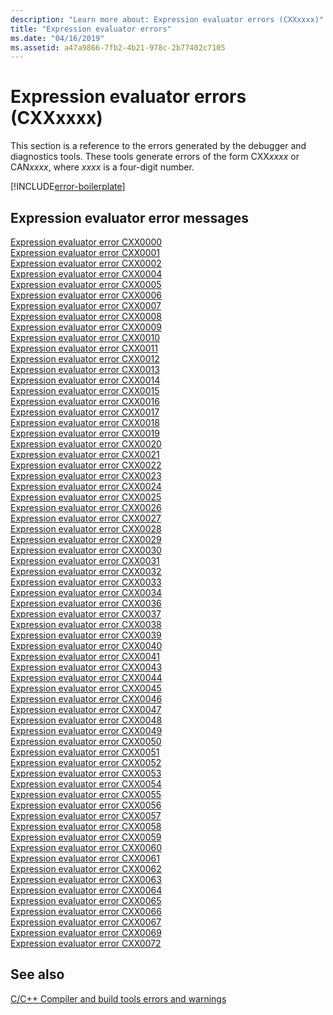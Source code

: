 ```yaml
---
description: "Learn more about: Expression evaluator errors (CXXxxxx)"
title: "Expression evaluator errors"
ms.date: "04/16/2019"
ms.assetid: a47a9866-7fb2-4b21-978c-2b77402c7105
---
```

# Expression evaluator errors (CXXxxxx)

This section is a reference to the errors generated by the debugger and diagnostics tools. These tools generate errors of the form CXX*xxxx* or CAN*xxxx*, where *xxxx* is a four-digit number.

[!INCLUDE[error-boilerplate](../../error-messages/includes/error-boilerplate.md)]

## Expression evaluator error messages

[Expression evaluator error CXX0000](expression-evaluator-error-cxx0000.md) \
[Expression evaluator error CXX0001](expression-evaluator-error-cxx0001.md) \
[Expression evaluator error CXX0002](expression-evaluator-error-cxx0002.md) \
[Expression evaluator error CXX0004](expression-evaluator-error-cxx0004.md) \
[Expression evaluator error CXX0005](expression-evaluator-error-cxx0005.md) \
[Expression evaluator error CXX0006](expression-evaluator-error-cxx0006.md) \
[Expression evaluator error CXX0007](expression-evaluator-error-cxx0007.md) \
[Expression evaluator error CXX0008](expression-evaluator-error-cxx0008.md) \
[Expression evaluator error CXX0009](expression-evaluator-error-cxx0009.md) \
[Expression evaluator error CXX0010](expression-evaluator-error-cxx0010.md) \
[Expression evaluator error CXX0011](expression-evaluator-error-cxx0011.md) \
[Expression evaluator error CXX0012](expression-evaluator-error-cxx0012.md) \
[Expression evaluator error CXX0013](expression-evaluator-error-cxx0013.md) \
[Expression evaluator error CXX0014](expression-evaluator-error-cxx0014.md) \
[Expression evaluator error CXX0015](expression-evaluator-error-cxx0015.md) \
[Expression evaluator error CXX0016](expression-evaluator-error-cxx0016.md) \
[Expression evaluator error CXX0017](expression-evaluator-error-cxx0017.md) \
[Expression evaluator error CXX0018](expression-evaluator-error-cxx0018.md) \
[Expression evaluator error CXX0019](expression-evaluator-error-cxx0019.md) \
[Expression evaluator error CXX0020](expression-evaluator-error-cxx0020.md) \
[Expression evaluator error CXX0021](expression-evaluator-error-cxx0021.md) \
[Expression evaluator error CXX0022](expression-evaluator-error-cxx0022.md) \
[Expression evaluator error CXX0023](expression-evaluator-error-cxx0023.md) \
[Expression evaluator error CXX0024](expression-evaluator-error-cxx0024.md) \
[Expression evaluator error CXX0025](expression-evaluator-error-cxx0025.md) \
[Expression evaluator error CXX0026](expression-evaluator-error-cxx0026.md) \
[Expression evaluator error CXX0027](expression-evaluator-error-cxx0027.md) \
[Expression evaluator error CXX0028](expression-evaluator-error-cxx0028.md) \
[Expression evaluator error CXX0029](expression-evaluator-error-cxx0029.md) \
[Expression evaluator error CXX0030](expression-evaluator-error-cxx0030.md) \
[Expression evaluator error CXX0031](expression-evaluator-error-cxx0031.md) \
[Expression evaluator error CXX0032](expression-evaluator-error-cxx0032.md) \
[Expression evaluator error CXX0033](expression-evaluator-error-cxx0033.md) \
[Expression evaluator error CXX0034](expression-evaluator-error-cxx0034.md) \
[Expression evaluator error CXX0036](expression-evaluator-error-cxx0036.md) \
[Expression evaluator error CXX0037](expression-evaluator-error-cxx0037.md) \
[Expression evaluator error CXX0038](expression-evaluator-error-cxx0038.md) \
[Expression evaluator error CXX0039](expression-evaluator-error-cxx0039.md) \
[Expression evaluator error CXX0040](expression-evaluator-error-cxx0040.md) \
[Expression evaluator error CXX0041](expression-evaluator-error-cxx0041.md) \
[Expression evaluator error CXX0043](expression-evaluator-error-cxx0043.md) \
[Expression evaluator error CXX0044](expression-evaluator-error-cxx0044.md) \
[Expression evaluator error CXX0045](expression-evaluator-error-cxx0045.md) \
[Expression evaluator error CXX0046](expression-evaluator-error-cxx0046.md) \
[Expression evaluator error CXX0047](expression-evaluator-error-cxx0047.md) \
[Expression evaluator error CXX0048](expression-evaluator-error-cxx0048.md) \
[Expression evaluator error CXX0049](expression-evaluator-error-cxx0049.md) \
[Expression evaluator error CXX0050](expression-evaluator-error-cxx0050.md) \
[Expression evaluator error CXX0051](expression-evaluator-error-cxx0051.md) \
[Expression evaluator error CXX0052](expression-evaluator-error-cxx0052.md) \
[Expression evaluator error CXX0053](expression-evaluator-error-cxx0053.md) \
[Expression evaluator error CXX0054](expression-evaluator-error-cxx0054.md) \
[Expression evaluator error CXX0055](expression-evaluator-error-cxx0055.md) \
[Expression evaluator error CXX0056](expression-evaluator-error-cxx0056.md) \
[Expression evaluator error CXX0057](expression-evaluator-error-cxx0057.md) \
[Expression evaluator error CXX0058](expression-evaluator-error-cxx0058.md) \
[Expression evaluator error CXX0059](expression-evaluator-error-cxx0059.md) \
[Expression evaluator error CXX0060](expression-evaluator-error-cxx0060.md) \
[Expression evaluator error CXX0061](expression-evaluator-error-cxx0061.md) \
[Expression evaluator error CXX0062](expression-evaluator-error-cxx0062.md) \
[Expression evaluator error CXX0063](expression-evaluator-error-cxx0063.md) \
[Expression evaluator error CXX0064](expression-evaluator-error-cxx0064.md) \
[Expression evaluator error CXX0065](expression-evaluator-error-cxx0065.md) \
[Expression evaluator error CXX0066](expression-evaluator-error-cxx0066.md) \
[Expression evaluator error CXX0067](expression-evaluator-error-cxx0067.md) \
[Expression evaluator error CXX0069](expression-evaluator-error-cxx0069.md) \
[Expression evaluator error CXX0072](expression-evaluator-error-cxx0072.md)

## See also

[C/C++ Compiler and build tools errors and warnings](../compiler-errors-1/c-cpp-build-errors.md)
